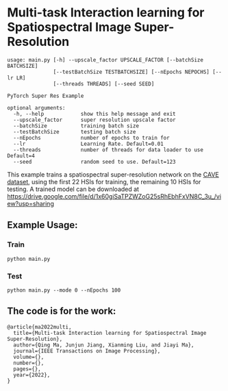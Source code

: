 # Multi-task Interaction learning for Spatiospectral Image Super-Resolution


```
usage: main.py [-h] --upscale_factor UPSCALE_FACTOR [--batchSize BATCHSIZE]
               [--testBatchSize TESTBATCHSIZE] [--nEpochs NEPOCHS] [--lr LR]
               [--threads THREADS] [--seed SEED]

PyTorch Super Res Example

optional arguments:
  -h, --help            show this help message and exit
  --upscale_factor      super resolution upscale factor
  --batchSize           training batch size
  --testBatchSize       testing batch size
  --nEpochs             number of epochs to train for
  --lr                  Learning Rate. Default=0.01
  --threads             number of threads for data loader to use Default=4
  --seed                random seed to use. Default=123
```
This example trains a spatiospectral super-resolution network on the [CAVE dataset](https://www.cs.columbia.edu/CAVE/databases/), using the first 22 HSIs for training, the remaining 10 HSIs for testing. A trained model can be downloaded at https://drive.google.com/file/d/1x60giSaTPZWZoG25sRhEbhFxVN8C_3u_/view?usp=sharing
## Example Usage:

### Train

`python main.py`

### Test
`python main.py --mode 0 --nEpochs 100`


## The code is for the work:

```
@article{ma2022multi,
  title={Multi-task Interaction learning for Spatiospectral Image Super-Resolution},
  author={Qing Ma, Junjun Jiang, Xianming Liu, and Jiayi Ma},
  journal={IEEE Transactions on Image Processing},
  volume={},
  number={},
  pages={},
  year={2022},
}
```
